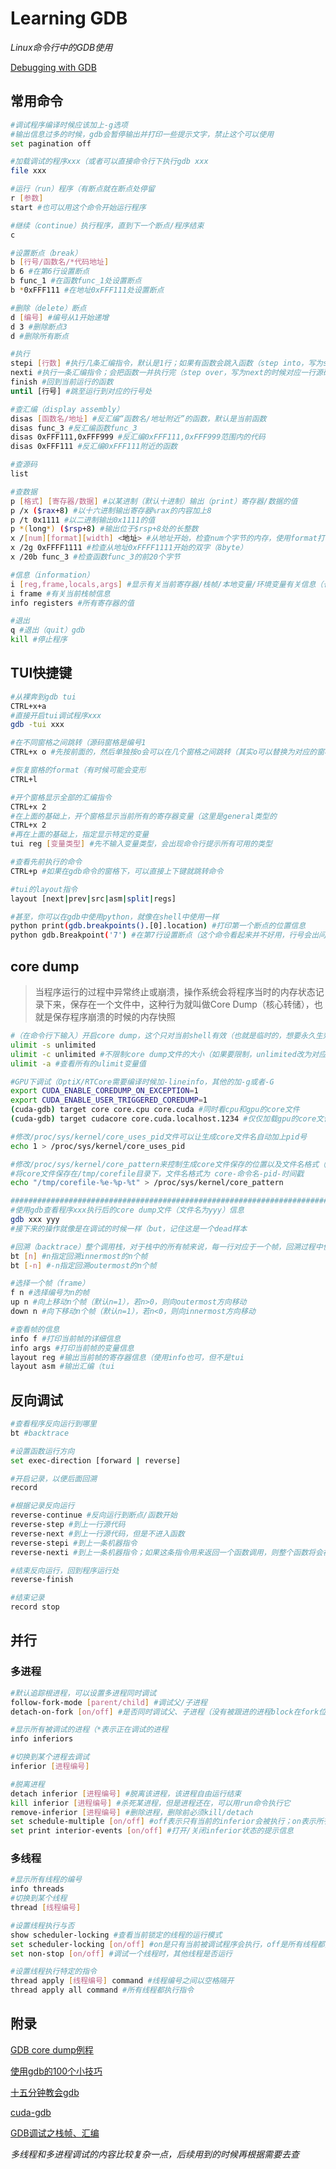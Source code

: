# Learning GDB

*Linux命令行中的GDB使用*

[Debugging with GDB](https://www.sourceware.org/gdb/current/onlinedocs/gdb.html)

## 常用命令

```bash
#调试程序编译时候应该加上-g选项
#输出信息过多的时候，gdb会暂停输出并打印一些提示文字，禁止这个可以使用
set pagination off

#加载调试的程序xxx（或者可以直接命令行下执行gdb xxx
file xxx

#运行（run）程序（有断点就在断点处停留
r [参数]
start #也可以用这个命令开始运行程序

#继续（continue）执行程序，直到下一个断点/程序结束
c

#设置断点（break）
b [行号/函数名/*代码地址]
b 6 #在第6行设置断点
b func_1 #在函数func_1处设置断点
b *0xFFF111 #在地址0xFFF111处设置断点

#删除（delete）断点
d [编号] #编号从1开始递增
d 3 #删除断点3
d #删除所有断点

#执行
stepi [行数] #执行几条汇编指令，默认是1行；如果有函数会跳入函数（step into，写为step的时候对应几行源码
nexti #执行一条汇编指令；会把函数一并执行完（step over，写为next的时候对应一行源码
finish #回到当前运行的函数
until [行号] #跳至运行到对应的行号处

#查汇编（display assembly）
disas [函数名/地址] #反汇编“函数名/地址附近”的函数，默认是当前函数
disas func_3 #反汇编函数func_3
disas 0xFFF111,0xFFF999 #反汇编0xFFF111,0xFFF999范围内的代码
disas 0xFFF111 #反汇编0xFFF111附近的函数

#查源码
list

#查数据
p [格式] [寄存器/数据] #以某进制（默认十进制）输出（print）寄存器/数据的值
p /x ($rax+8) #以十六进制输出寄存器%rax的内容加上8
p /t 0x1111 #以二进制输出0x1111的值
p *(long*) ($rsp+8) #输出位于$rsp+8处的长整数
x /[num][format][width] <地址> #从地址开始，检查num个字节的内存，使用format打印出来，把内存当成width的值
x /2g 0xFFFF1111 #检查从地址0xFFFF1111开始的双字（8byte）
x /20b func_3 #检查函数func_3的前20个字节

#信息（information）
i [reg,frame,locals,args] #显示有关当前寄存器/栈帧/本地变量/环境变量有关信息（也可以使用info
i frame #有关当前栈帧信息
info registers #所有寄存器的值

#退出
q #退出（quit）gdb
kill #停止程序
```



## TUI快捷键

```bash
#从裸奔到gdb tui
CTRL+x+a
#直接开启tui调试程序xxx
gdb -tui xxx

#在不同窗格之间跳转（源码窗格是编号1
CTRL+x o #先按前面的，然后单独按o会可以在几个窗格之间跳转（其实o可以替换为对应的窗格编号，就像下面那些命令

#恢复窗格的format（有时候可能会变形
CTRL+l

#开个窗格显示全部的汇编指令
CTRL+x 2
#在上面的基础上，开个窗格显示当前所有的寄存器变量（这里是general类型的
CTRL+x 2
#再在上面的基础上，指定显示特定的变量
tui reg [变量类型] #先不输入变量类型，会出现命令行提示所有可用的类型

#查看先前执行的命令
CTRL+p #如果在gdb命令的窗格下，可以直接上下键就跳转命令

#tui的layout指令
layout [next|prev|src|asm|split|regs]

#甚至，你可以在gdb中使用python，就像在shell中使用一样
python print(gdb.breakpoints().[0].location) #打印第一个断点的位置信息
python gdb.Breakpoint('7') #在第7行设置断点（这个命令看起来并不好用，行号会出问题
```



## core dump

> 当程序运行的过程中异常终止或崩溃，操作系统会将程序当时的内存状态记录下来，保存在一个文件中，这种行为就叫做Core Dump（核心转储），也就是保存程序崩溃的时候的内存快照

```bash
#（在命令行下输入）开启core dump，这个只对当前shell有效（也就是临时的，想要永久生效得设置对应的文件
ulimit -s unlimited
ulimit -c unlimited #不限制core dump文件的大小（如果要限制，unlimited改为对应的文件大小，单位是kb
ulimit -a #查看所有的ulimit变量值

#GPU下调试（OptiX/RTCore需要编译时候加-lineinfo，其他的加-g或者-G
export CUDA_ENABLE_COREDUMP_ON_EXCEPTION=1
export CUDA_ENABLE_USER_TRIGGERED_COREDUMP=1
(cuda-gdb) target core core.cpu core.cuda #同时看cpu和gpu的core文件
(cuda-gdb) target cudacore core.cuda.localhost.1234 #仅仅加载gpu的core文件

#修改/proc/sys/kernel/core_uses_pid文件可以让生成core文件名自动加上pid号
echo 1 > /proc/sys/kernel/core_uses_pid

#修改/proc/sys/kernel/core_pattern来控制生成core文件保存的位置以及文件名格式（默认保存在可执行文件所在的目录下
#将core文件保存在/tmp/corefile目录下，文件名格式为 core-命令名-pid-时间戳
echo "/tmp/corefile-%e-%p-%t" > /proc/sys/kernel/core_pattern

############################################################################################################
#使用gdb查看程序xxx执行后的core dump文件（文件名为yyy）信息
gdb xxx yyy
#接下来的操作就像是在调试的时候一样（but，记住这是一个dead样本

#回溯（backtrace）整个调用栈，对于栈中的所有帧来说，每一行对应于一个帧，回溯过程中使用从CTRL+c来停止回溯
bt [n] #n指定回溯innermost的n个帧
bt [-n] #-n指定回溯outermost的n个帧

#选择一个帧（frame）
f n #选择编号为n的帧
up n #向上移动n个帧（默认n=1），若n>0，则向outermost方向移动
down n #向下移动n个帧（默认n=1），若n<0，则向innermost方向移动

#查看帧的信息
info f #打印当前帧的详细信息
info args #打印当前帧的变量信息
layout reg #输出当前帧的寄存器信息（使用info也可，但不是tui
layout asm #输出汇编（tui
```



## 反向调试

```bash
#查看程序反向运行到哪里
bt #backtrace

#设置函数运行方向
set exec-direction [forward | reverse]

#开启记录，以便后面回溯
record

#根据记录反向运行
reverse-continue #反向运行到断点/函数开始
reverse-step #到上一行源代码
reverse-next #到上一行源代码，但是不进入函数
reverse-stepi #到上一条机器指令
reverse-nexti #到上一条机器指令；如果这条指令用来返回一个函数调用，则整个函数将会被反向执行

#结束反向运行，回到程序运行处
reverse-finish

#结束记录
record stop
```



## 并行

### 多进程

```bash
#默认追踪根进程，可以设置多进程同时调试
follow-fork-mode [parent/child] #调试父/子进程
detach-on-fork [on/off] #是否同时调试父、子进程（没有被跟进的进程block在fork位置

#显示所有被调试的进程（*表示正在调试的进程
info inferiors

#切换到某个进程去调试
inferior [进程编号]

#脱离进程
detach inferior [进程编号] #脱离该进程，该进程自由运行结束
kill inferior [进程编号] #杀死某进程，但是进程还在，可以用run命令执行它
remove-inferior [进程编号] #删除进程，删除前必须kill/detach
set schedule-multiple [on/off] #off表示只有当前的inferior会被执行；on表示所有执行状态的inferior都会被执行
set print interior-events [on/off] #打开/关闭inferior状态的提示信息
```



### 多线程

```bash
#显示所有线程的编号
info threads
#切换到某个线程
thread [线程编号]

#设置线程执行与否
show scheduler-locking #查看当前锁定的线程的运行模式
set scheduler-locking [on/off] #on是只有当前被调试程序会执行，off是所有线程都执行（默认值）
set non-stop [on/off] #调试一个线程时，其他线程是否运行

#设置线程执行特定的指令
thread apply [线程编号] command #线程编号之间以空格隔开
thread apply all command #所有线程都执行指令
```



## 附录

[GDB core dump例程](https://www.cse.unsw.edu.au/~learn/debugging/modules/gdb_coredumps/)

[使用gdb的100个小技巧](https://wizardforcel.gitbooks.io/100-gdb-tips/content/index.html)

[十五分钟教会gdb](https://www.bilibili.com/video/BV1KW411r7BR?from=search&seid=67360422147624704)

[cuda-gdb](https://docs.nvidia.com/cuda/cuda-gdb/index.html)

[GDB调试之栈帧、汇编](https://ivanzz1001.github.io/records/post/cplusplus/2018/11/08/cpluscplus-gdbusage_part4)

*多线程和多进程调试的内容比较复杂一点，后续用到的时候再根据需要去查*